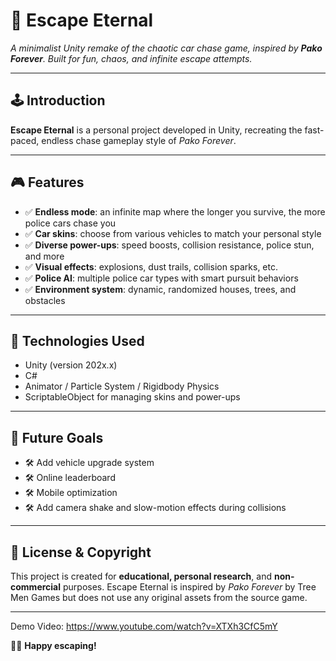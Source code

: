 # 🚓 Escape Eternal

*A minimalist Unity remake of the chaotic car chase game, inspired by **Pako Forever**. Built for fun, chaos, and infinite escape attempts.*

---

## 🕹️ Introduction

**Escape Eternal** is a personal project developed in Unity, recreating the fast-paced, endless chase gameplay style of *Pako Forever*.

---

## 🎮 Features

- ✅ **Endless mode**: an infinite map where the longer you survive, the more police cars chase you  
- ✅ **Car skins**: choose from various vehicles to match your personal style  
- ✅ **Diverse power-ups**: speed boosts, collision resistance, police stun, and more  
- ✅ **Visual effects**: explosions, dust trails, collision sparks, etc.  
- ✅ **Police AI**: multiple police car types with smart pursuit behaviors  
- ✅ **Environment system**: dynamic, randomized houses, trees, and obstacles  

---

## 🔧 Technologies Used

- Unity (version 202x.x)  
- C#  
- Animator / Particle System / Rigidbody Physics  
- ScriptableObject for managing skins and power-ups  

---

## 🧪 Future Goals

- 🛠️ Add vehicle upgrade system  
- 🛠️ Online leaderboard  
- 🛠️ Mobile optimization  
- 🛠️ Add camera shake and slow-motion effects during collisions  

---

## 📜 License & Copyright

This project is created for **educational, personal research**, and **non-commercial** purposes. Escape Eternal is inspired by *Pako Forever* by Tree Men Games but does not use any original assets from the source game.

---

Demo Video: https://www.youtube.com/watch?v=XTXh3CfC5mY

🚗💨 **Happy escaping!**
